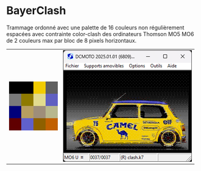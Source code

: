 # BayerClash

Trammage ordonné avec une palette de 16 couleurs non régulièrement espacées avec contrainte color-clash des ordinateurs Thomson MO5 MO6 de 2 couleurs max par bloc de 8 pixels horizontaux. 
<div align="center">
<table> <tr><td><img src="results/palette_mo6.png"></td><td><img src="results/mini.png"></td></tr></table>
</div>
